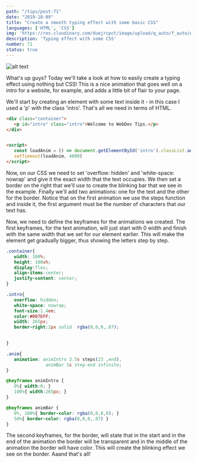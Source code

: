 ```yaml
---
path: "/tips/post-71"
date: "2019-10-09"
title: "Create a smooth typing effect with some basic CSS"
languages: ['HTML', 'CSS']
img: 'https://res.cloudinary.com/duejrcpct/image/upload/q_auto/f_auto/w_1000/v1586975593/tips/71-1_sbu4y0.png'
description: 'Typing effect with some CSS'
number: 71
status: true
---
```


![alt text](https://res.cloudinary.com/duejrcpct/image/upload/q_auto/v1588702959/tips/71-2_chrfxd.gif "CSS typing effect")

What's up guys?
Today we'll take a look at how to easily create a typing effect using nothing but CSS! This is a nice animation that goes well on a intro for a website, for example, and adds a little bit of flair to your page.

We'll start by creating an element with some text inside it - in this case I used a 'p' with the class 'intro'. That's all we need in terms of HTML.

 ```html
<div class="container">
    <p id="intro" class="intro">Welcome to WebDev Tips.</p>
</div>


<script>
    const loadAnim = () => document.getElementById('intro').classList.add('anim')
    setTimeout(loadAnim, 4000)
</script>
 ```

Now, on our CSS we need to set 'overflow: hidden' and 'white-space: nowrap' and give it the exact width that the text occupies. We then set a border on the right that we'll use to create the blinking bar that we see in the example. Finally we'll add two animations: one for the text and the other for the border. Notice that on the first animation we use the steps function and inside it, the first argument must be the number of characters that our text has.

Now, we need to define the keyframes for the animations we created. The first keyframes, for the text animation, will just start with 0 width and finish with the same width that we set for our element earlier. This will make the element get gradually bigger, thus showing the letters step by step.

 ```css
.container{
    width: 100%;
    height: 100vh;
    display:flex;
    align-items:center;
    justify-content: center;
}

.intro{
    overflow: hidden;
    white-space: nowrap;
    font-size:1.4em;
    color:#007EFF;
    width: 265px;
    border-right:2px solid  rgba(0,0,0,.87);
    

}

.anim{
    animation: animIntro 3.5s steps(23 ,end), 
                animBar 1s step-end infinite;
}

@keyframes animIntro {
    0%{ width:0; }
    100%{ width:265px; }
}

@keyframes animBar {
    0%, 100%{ border-color: rgba(0,0,0,0); }
    50%{ border-color: rgba(0,0,0,.87) }
}
 ```

The second keyframes, for the border, will state that in the start and in the end of the animation the border will be transparent and in the middle of the animation the border will have color. This will create the blinking effect we see on the border.  Aaand that's all!